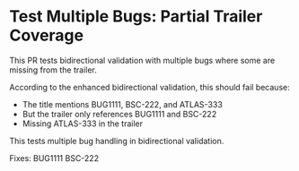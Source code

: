 # Test Multiple Bugs: Partial Trailer Coverage

This PR tests bidirectional validation with multiple bugs where some are missing from the trailer.

According to the enhanced bidirectional validation, this should fail because:
- The title mentions BUG1111, BSC-222, and ATLAS-333
- But the trailer only references BUG1111 and BSC-222
- Missing ATLAS-333 in the trailer

This tests multiple bug handling in bidirectional validation.

Fixes: BUG1111 BSC-222
